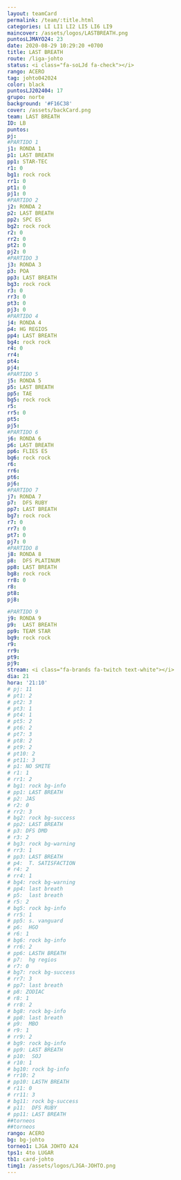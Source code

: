 ```yaml
---
layout: teamCard
permalink: /team/:title.html
categories: LI LI1 LI2 LI5 LI6 LI9 
maincover: /assets/logos/LASTBREATH.png
puntosLJMAYO24: 23
date: 2020-08-29 10:29:20 +0700
title: LAST BREATH
route: /liga-johto
status: <i class="fa-soLJd fa-check"></i>
rango: ACERO
tag: johto042024
color: black
puntosLJ202404: 17
grupo: norte
background: '#F16C38'
cover: /assets/backCard.png
team: LAST BREATH
ID: LB
puntos: 
pj: 
#PARTIDO 1
j1: RONDA 1
p1: LAST BREATH
pp1: STAR-TEC
r1: 0
bg1: rock rock
rr1: 0
pt1: 0
pj1: 0
#PARTIDO 2
j2: RONDA 2
p2: LAST BREATH
pp2: SPC ES
bg2: rock rock
r2: 0
rr2: 0
pt2: 0
pj2: 0
#PARTIDO 3
j3: RONDA 3
p3: POA
pp3: LAST BREATH
bg3: rock rock
r3: 0
rr3: 0
pt3: 0
pj3: 0
#PARTIDO 4
j4: RONDA 4
p4: HG REGIOS
pp4: LAST BREATH
bg4: rock rock
r4: 0
rr4: 
pt4: 
pj4: 
#PARTIDO 5
j5: RONDA 5
p5: LAST BREATH
pp5: TAE
bg5: rock rock
r5: 
rr5: 0
pt5: 
pj5: 
#PARTIDO 6
j6: RONDA 6
p6: LAST BREATH
pp6: FLIES ES
bg6: rock rock
r6: 
rr6:  
pt6: 
pj6: 
#PARTIDO 7
j7: RONDA 7
p7:  DFS RUBY
pp7: LAST BREATH
bg7: rock rock
r7: 0
rr7: 0
pt7: 0
pj7: 0
#PARTIDO 8
j8: RONDA 8
p8:  DFS PLATINUM
pp8: LAST BREATH
bg8: rock rock
rr8: 0
r8: 
pt8: 
pj8: 

#PARTIDO 9
j9: RONDA 9
p9:  LAST BREATH
pp9: TEAM STAR
bg9: rock rock
r9: 
rr9: 
pt9: 
pj9: 
stream: <i class="fa-brands fa-twitch text-white"></i>
dia: 21
hora: '21:10'
# pj: 11
# pt1: 2
# pt2: 3
# pt3: 1
# pt4: 1
# pt5: 2
# pt6: 2
# pt7: 3
# pt8: 2
# pt9: 2
# pt10: 2
# pt11: 3
# p1: NO SMITE
# r1: 1
# rr1: 2
# bg1: rock bg-info
# pp1: LAST BREATH
# p2: JAS
# r2: 0
# rr2: 3
# bg2: rock bg-success
# pp2: LAST BREATH
# p3: DFS DMD
# r3: 2
# bg3: rock bg-warning
# rr3: 1
# pp3: LAST BREATH
# p4:  T. SATISFACTION
# r4: 2
# rr4: 1
# bg4: rock bg-warning
# pp4: last breath
# p5:  last breath
# r5: 2
# bg5: rock bg-info
# rr5: 1
# pp5: s. vanguard
# p6:  HGO
# r6: 1
# bg6: rock bg-info
# rr6: 2
# pp6: LASTH BREATH
# p7:  hg regios
# r7: 0
# bg7: rock bg-success
# rr7: 3
# pp7: last breath
# p8: ZODIAC
# r8: 1
# rr8: 2
# bg8: rock bg-info
# pp8: last breath
# p9:  MBO
# r9: 1
# rr9: 2
# bg9: rock bg-info
# pp9: LAST BREATH
# p10:  SOJ
# r10: 1
# bg10: rock bg-info
# rr10: 2
# pp10: LASTH BREATH
# r11: 0
# rr11: 3
# bg11: rock bg-success
# p11:  DFS RUBY
# pp11: LAST BREATH
##torneos
##torneos
rango: ACERO
bg: bg-johto 
torneo1: LJGA JOHTO A24
tps1: 4to LUGAR
tb1: card-johto
timg1: /assets/logos/LJGA-JOHTO.png
---
```



